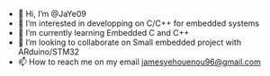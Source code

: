- 👋 Hi, I’m @JaYe09
- 👀 I’m interested in developping on C/C++ for embedded systems
- 🌱 I’m currently learning Embedded C and C++
- 💞️ I’m looking to collaborate on Small embedded project with ARduino/STM32
- 📫 How to reach me on my email jamesyehouenou96@gmail.com

<!---
JaYe09/JaYe09 is a ✨ special ✨ repository because its `README.md` (this file) appears on your GitHub profile.
You can click the Preview link to take a look at your changes.
--->
